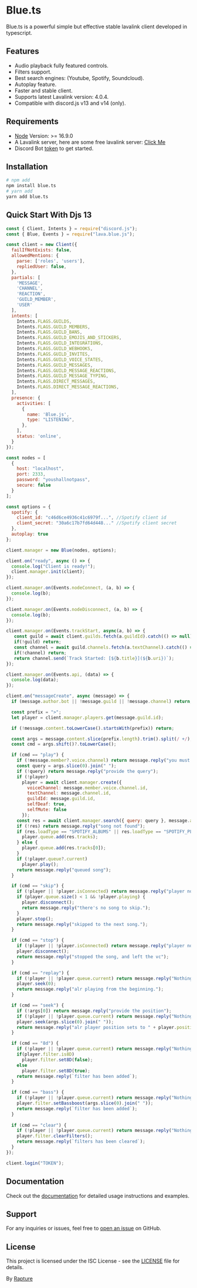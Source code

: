 # Blue.ts

Blue.ts is a powerful simple but effective stable lavalink client developed in typescript.

## Features

- Audio playback fully featured controls.
- Filters support.
- Best search engines: (Youtube, Spotify, Soundcloud).
- Autoplay feature.
- Faster and stable client.
- Supports latest Lavalink version: 4.0.4.
- Compatible with discord.js v13 and v14 (only).

## Requirements

- [Node](https://nodejs.org/en/download) Version: >= 16.9.0
- A Lavalink server, here are some free lavalink server: [Click Me](https://lavalink.darrennathanael.com/)
- Discord Bot [token](https://discord.com/developers/applications) to get started.

## Installation

```bash
# npm add
npm install blue.ts
# yarn add
yarn add blue.ts
```

## Quick Start With Djs 13

```javascript
const { Client, Intents } = require("discord.js");
const { Blue, Events } = require("lava.blue.js");

const client = new Client({
  failIfNotExists: false,
  allowedMentions: {
    parse: ['roles', 'users'],
    repliedUser: false,
  },
  partials: [
    'MESSAGE',
    'CHANNEL',
    'REACTION',
    'GUILD_MEMBER',
    'USER'
  ],
  intents: [
    Intents.FLAGS.GUILDS,
    Intents.FLAGS.GUILD_MEMBERS,
    Intents.FLAGS.GUILD_BANS,
    Intents.FLAGS.GUILD_EMOJIS_AND_STICKERS,
    Intents.FLAGS.GUILD_INTEGRATIONS,
    Intents.FLAGS.GUILD_WEBHOOKS,
    Intents.FLAGS.GUILD_INVITES,
    Intents.FLAGS.GUILD_VOICE_STATES,
    Intents.FLAGS.GUILD_MESSAGES,
    Intents.FLAGS.GUILD_MESSAGE_REACTIONS,
    Intents.FLAGS.GUILD_MESSAGE_TYPING,
    Intents.FLAGS.DIRECT_MESSAGES,
    Intents.FLAGS.DIRECT_MESSAGE_REACTIONS,
  ],
  presence: {
    activities: [
      {
        name: 'Blue.js',
        type: "LISTENING",
      },
    ],
    status: 'online',
  }
});

const nodes = [
  {
    host: "localhost",
    port: 2333,
    password: "youshallnotpass",
    secure: false
  }
];

const options = {
  spotify: {
    client_id: "c46d6ce4936c41c6979f...", //Spotify client id
    client_secret: "30a6c17b7fd64d448..." //Spotify client secret
  },
  autoplay: true
};

client.manager = new Blue(nodes, options);

client.on("ready", async () => {
  console.log("Client is ready!");
  client.manager.init(client);
});

client.manager.on(Events.nodeConnect, (a, b) => {
  console.log(b);
});

client.manager.on(Events.nodeDisconnect, (a, b) => {
  console.log(b);
});

client.manager.on(Events.trackStart, async(a, b) => {
   const guild = await client.guilds.fetch(a.guildId).catch(() => null);
   if(!guild) return;
   const channel = await guild.channels.fetch(a.textChannel).catch(() => null);
   if(!channel) return;
   return channel.send(`Track Started: [${b.title}](${b.uri})`);
});

client.manager.on(Events.api, (data) => {
  console.log(data);
});

client.on("messageCreate", async (message) => {
  if (message.author.bot || !message.guild || !message.channel) return;

  const prefix = ">";
  let player = client.manager.players.get(message.guild.id);

  if (!message.content.toLowerCase().startsWith(prefix)) return;

  const args = message.content.slice(prefix.length).trim().split(/ +/);
  const cmd = args.shift()?.toLowerCase();

  if (cmd == "play") {
    if (!message.member?.voice.channel) return message.reply("you must be in a voice channel");
    const query = args.slice(0).join(" ");
    if (!query) return message.reply("provide the query");
    if (!player)
      player = await client.manager.create({
        voiceChannel: message.member.voice.channel.id,
        textChannel: message.channel.id,
        guildId: message.guild.id,
        selfDeaf: true,
        selfMute: false
      });
    const res = await client.manager.search({ query: query }, message.author).catch(() => null);
    if (!res) return message.reply("song not found");
    if (res.loadType == "SPOTIFY_ALBUMS" || res.loadType == "SPOTIFY_PLAYLISTS") {
      player.queue.add(res.tracks);
    } else {
      player.queue.add(res.tracks[0]);
    }
    if (!player.queue?.current)
      player.play();
    return message.reply("queued song");
  }

  if (cmd == "skip") {
    if (!player || !player.isConnected) return message.reply("player not initialized yet.");
    if (player.queue.size() < 1 && !player.playing) {
      player.disconnect();
      return message.reply("there's no song to skip.");
    }
    player.stop();
    return message.reply("skipped to the next song.");
  }

  if (cmd == "stop") {
    if (!player || !player.isConnected) return message.reply("player not initialized yet.");
    player.disconnect();
    return message.reply("stopped the song, and left the vc");
  }

  if (cmd == "replay") {
    if (!player || !player.queue.current) return message.reply("Nothing playing rn.");
    player.seek(0);
    return message.reply("alr playing from the beginning.");
  }

  if (cmd == "seek") {
    if (!args[0]) return message.reply("provide the position");
    if (!player || !player.queue.current) return message.reply("Nothing playing rn.");
    player.seek(args.slice(0).join(" "));
    return message.reply("alr player position sets to " + player.position);
  }

  if (cmd == "8d") {
    if (!player || !player.queue.current) return message.reply("Nothing playing rn.");
    if(player.filter.is8D)
      player.filter.set8D(false);
    else
      player.filter.set8D(true);
    return message.reply(`filter has been added`);
  }

  if (cmd == "bass") {
    if (!player || !player.queue.current) return message.reply("Nothing playing rn.");
    player.filter.setBassboost(args.slice(0).join(" "));
    return message.reply(`filter has been added`);
  }
  
  if (cmd == "clear") {
    if (!player || !player.queue.current) return message.reply("Nothing playing rn.");
    player.filter.clearFilters();
    return message.reply(`filters has been cleared`);
  }
});

client.login("TOKEN");
```

## Documentation

Check out the [documentation](https://github.com/ftrapture/blue.ts/wiki) for detailed usage instructions and examples.

## Support

For any inquiries or issues, feel free to [open an issue](https://github.com/ftrapture/blue.ts/issues) on GitHub.

## License

This project is licensed under the ISC License - see the [LICENSE](LICENSE) file for details.

By [Rapture](https://github.com/ftrapture)
